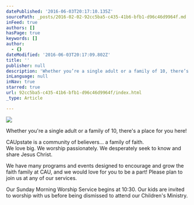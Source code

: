 ```yaml
---
datePublished: '2016-06-03T20:17:10.135Z'
sourcePath: _posts/2016-02-02-92cc5ba5-c435-41b6-bfb1-d96c46d9964f.md
inFeed: true
authors: []
hasPage: true
keywords: []
author:
  - {}
dateModified: '2016-06-03T20:17:09.802Z'
title: ''
publisher: null
description: 'Whether you’re a single adult or a family of 10, there’s a place for you here!'
inLanguage: null
inNav: true
starred: true
url: 92cc5ba5-c435-41b6-bfb1-d96c46d9964f/index.html
_type: Article

---
```

![](https://the-grid-user-content.s3-us-west-2.amazonaws.com/7b83ec46-4f6c-44cb-ac99-ce69a4003ce4.jpg)

Whether you're a single adult or a family of 10, there's a place for you here!

CAUpstate is a community of believers... a family of faith.  
We love big. We worship passionately. We desperately seek to know and share Jesus Christ.

We have many programs and events designed to encourage and grow the faith family at CAU, and we would love for you to be a part! Please plan to join us at any of our services.

Our Sunday Morning Worship Service begins at 10:30\. Our kids are invited to worship with us before being dismissed to attend our Children's Ministry.